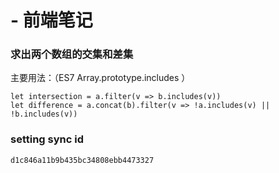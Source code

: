 # - 前端笔记

### 求出两个数组的交集和差集 
主要用法：（ES7 Array.prototype.includes ）

    let intersection = a.filter(v => b.includes(v))
    let difference = a.concat(b).filter(v => !a.includes(v) || !b.includes(v))
    
### setting sync id
    d1c846a11b9b435bc34808ebb4473327 
